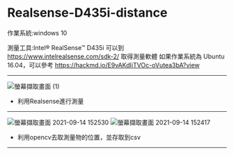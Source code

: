 # Realsense-D435i-distance
作業系統:windows 10

測量工具:Intel® RealSense™ D435i
可以到 https://www.intelrealsense.com/sdk-2/ 取得測量軟體
如果作業系統為 Ubuntu 16.04，可以參考 https://hackmd.io/E9vAKdIiTVOc-oVutea3bA?view

---
![螢幕擷取畫面 (1)](https://user-images.githubusercontent.com/56072433/137354790-bb820ac2-aff0-4d23-b5be-4a089db2cfa4.png)
* 利用Realsense進行測量
---

![螢幕擷取畫面 2021-09-14 152530](https://user-images.githubusercontent.com/56072433/137355095-94654b6e-07e1-4907-a5d4-6ac04dd70af5.png)
![螢幕擷取畫面 2021-09-14 152417](https://user-images.githubusercontent.com/56072433/137355098-eb30e131-78cb-4940-9c56-e7770169a2f4.png)
* 利用opencv去取測量物的位置，並存取到csv
---
